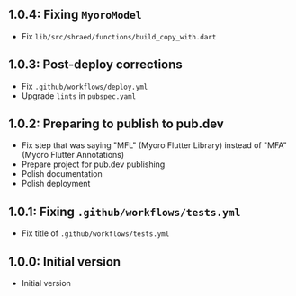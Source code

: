 ## 1.0.4: Fixing `MyoroModel`

- Fix `lib/src/shraed/functions/build_copy_with.dart`

## 1.0.3: Post-deploy corrections

- Fix `.github/workflows/deploy.yml`
- Upgrade `lints` in `pubspec.yaml`

## 1.0.2: Preparing to publish to pub.dev

- Fix step that was saying "MFL" (Myoro Flutter Library) instead of "MFA" (Myoro Flutter Annotations)
- Prepare project for pub.dev publishing
- Polish documentation
- Polish deployment

## 1.0.1: Fixing `.github/workflows/tests.yml`

- Fix title of `.github/workflows/tests.yml`

## 1.0.0: Initial version

- Initial version
